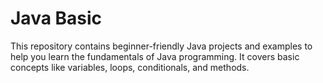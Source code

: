 # Java Basic

This repository contains beginner-friendly Java projects and examples to help you learn the fundamentals of Java programming. It covers basic concepts like variables, loops, conditionals, and methods.
